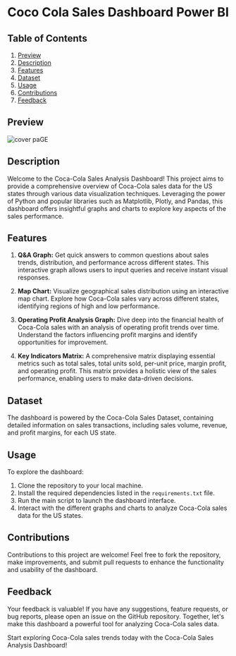 # Coco Cola Sales Dashboard Power BI


## Table of Contents
1. [Preview](#preview)
2. [Description](#description)
3. [Features](#features)
4. [Dataset](#dataset)
5. [Usage](#usage)
6. [Contributions](#contributions)
7. [Feedback](#feedback)


## Preview <a name="preview"></a>

![cover paGE](https://github.com/Agrawalyash1041/Coco-Cola-Sales-Dashboard-Power-BI/assets/111517167/a6449b7f-db8d-4da3-83b3-e3957d88c195)


## Description <a name="description"></a>

Welcome to the Coca-Cola Sales Analysis Dashboard! This project aims to provide a comprehensive overview of Coca-Cola sales data for the US states through various data visualization techniques. Leveraging the power of Python and popular libraries such as Matplotlib, Plotly, and Pandas, this dashboard offers insightful graphs and charts to explore key aspects of the sales performance.

## Features <a name="features"></a>

1. **Q&A Graph:** Get quick answers to common questions about sales trends, distribution, and performance across different states. This interactive graph allows users to input queries and receive instant visual responses.

2. **Map Chart:** Visualize geographical sales distribution using an interactive map chart. Explore how Coca-Cola sales vary across different states, identifying regions of high and low performance.

3. **Operating Profit Analysis Graph:** Dive deep into the financial health of Coca-Cola sales with an analysis of operating profit trends over time. Understand the factors influencing profit margins and identify opportunities for improvement.

4. **Key Indicators Matrix:** A comprehensive matrix displaying essential metrics such as total sales, total units sold, per-unit price, margin profit, and operating profit. This matrix provides a holistic view of the sales performance, enabling users to make data-driven decisions.


## Dataset <a name="dataset"></a>

The dashboard is powered by the Coca-Cola Sales Dataset, containing detailed information on sales transactions, including sales volume, revenue, and profit margins, for each US state.

## Usage <a name="usage"></a>

To explore the dashboard:

1. Clone the repository to your local machine.
2. Install the required dependencies listed in the `requirements.txt` file.
3. Run the main script to launch the dashboard interface.
4. Interact with the different graphs and charts to analyze Coca-Cola sales data for the US states.

## Contributions <a name="contributions"></a>

Contributions to this project are welcome! Feel free to fork the repository, make improvements, and submit pull requests to enhance the functionality and usability of the dashboard.

## Feedback <a name="feedback"></a>

Your feedback is valuable! If you have any suggestions, feature requests, or bug reports, please open an issue on the GitHub repository. Together, let's make this dashboard a powerful tool for analyzing Coca-Cola sales data.

Start exploring Coca-Cola sales trends today with the Coca-Cola Sales Analysis Dashboard!
